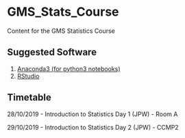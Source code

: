 # GMS_Stats_Course
Content for the GMS Statistics Course

Suggested Software
----------------------
1. [Anaconda3 (for python3 notebooks)](https://www.anaconda.com/download/)
2. [RStudio](https://www.rstudio.com/)

Timetable
---------
28/10/2019 - Introduction to Statistics Day 1 (JPW) - Room A

29/10/2019 - Introduction to Statistics Day 2 (JPW) - CCMP2
